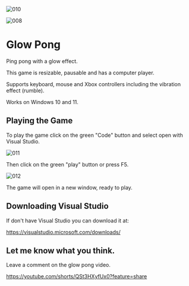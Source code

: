 



![010](https://github.com/JoeLumbley/Glow-Pong/assets/77564255/7f3b05ff-e947-4538-b41f-fb5c242f77e8)



![008](https://github.com/JoeLumbley/Glow-Pong/assets/77564255/1d9ecd3f-96e6-4c49-8cd5-b7b60213035b)




# Glow Pong


Ping pong with a glow effect.

This game is resizable, pausable and has a computer player.

Supports keyboard, mouse and Xbox controllers including the vibration effect (rumble).

Works on Windows 10 and 11.



## Playing the Game


To play the game click on the green "Code" button and select open with Visual Studio.


![011](https://github.com/JoeLumbley/Glow-Pong/assets/77564255/d193ed87-9519-4681-8443-bab5d3c41955)



Then click on the green "play" button or press F5.


![012](https://github.com/JoeLumbley/Glow-Pong/assets/77564255/567f1d4a-30ad-42c3-9f87-8c777ce671e4)



The game will open in a new window, ready to play.


## Downloading Visual Studio


If don't have Visual Studio you can download it at:

https://visualstudio.microsoft.com/downloads/


## Let me know what you think.

Leave a comment on the glow pong video.

https://youtube.com/shorts/QSt3HXyfUx0?feature=share



